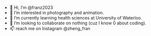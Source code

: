- 👋 Hi, I’m @franz2023
- 👀 I’m interested in photography and animation. 
- 🌱 I’m currently learning health sciences at University of Waterloo. 
- 💞️ I’m looking to collaborate on nothing (cuz I know 0 about coding). 
- 📫 reach me on Instagram @zheng_fran 

<!---
franz2023/franz2023 is a ✨ special ✨ repository because its `README.md` (this file) appears on your GitHub profile.
You can click the Preview link to take a look at your changes.
--->
